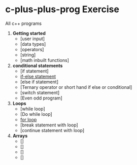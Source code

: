 # c-plus-plus-prog Exercise
All c++ programs 
1. **Getting started**
   - [user input]
   - [data types]
   - [operators]
   - [string]
   - [math inbuilt functions]
2. **conditional statements**
   - [if statement]
   - [if-else statement](https://github.com/ErAnirudha/c-plus-plus-prog/blob/main/IdentifyGreaterNumber.cpp)
   - [else if statement]
   - [Ternary operator or short hand if else or conditional]
   - [switch statement]
   - [Even odd program]
3. **Loops**
   - [while loop]
   - [Do while loop]
   - [for loop](https://github.com/ErAnirudha/c-plus-plus-prog/blob/main/MulTable.cpp)
   - [break statement with loop]
   - [continue statement with loop] 
4. **Arrays**
   - []
   - []
   - []
   - []
 
 
 
 
